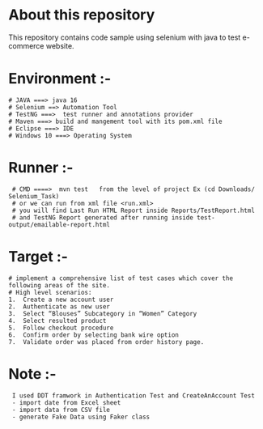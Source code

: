 # **About this repository**
This repository contains code sample using selenium with java to test e-commerce website. 

  # **Environment :-** 


    # JAVA ===> java 16
    # Selenium ==> Automation Tool
    # TestNG ===>  test runner and annotations provider 
    # Maven ===> build and mangement tool with its pom.xml file
    # Eclipse ===> IDE
    # Windows 10 ===> Operating System 
  
  
  
  # **Runner** :- 
  
     # CMD ====>  mvn test   from the level of project Ex (cd Downloads/ Selenium_Task)
     # or we can run from xml file <run.xml>
     # you will find Last Run HTML Report inside Reports/TestReport.html
     # and TestNG Report generated after running inside test-output/emailable-report.html

  # **Target** :- 
  
    # implement a comprehensive list of test cases which cover the following areas of the site.
    # High level scenarios:
    1.	Create a new account user
    2.	Authenticate as new user
    3.	Select “Blouses” Subcategory in “Women” Category
    4.	Select resulted product
    5.	Follow checkout procedure
    6.	Confirm order by selecting bank wire option
    7.	Validate order was placed from order history page.

     
     
   # **Note** :- 
     I used DDT framwork in Authentication Test and CreateAnAccount Test
     - import date from Excel sheet
     - import data from CSV file
     - generate Fake Data using Faker class
